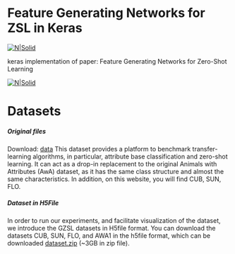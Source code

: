 # Feature Generating Networks for ZSL in Keras

[![N|Solid](http://s6.picofile.com/file/8391972092/z.png)](https://ramazi.ir)

keras implementation of paper: Feature Generating Networks for Zero-Shot Learning

[![N|Solid](http://s11.picofile.com/file/8392821950/picture.png)](https://ramazi.ir)

# Datasets
##### Original files
   [data]: <https://cvml.ist.ac.at/AwA2>
Download: [data]
This dataset provides a platform to benchmark transfer-learning algorithms, in particular, attribute base classification and zero-shot learning. It can act as a drop-in replacement to the original Animals with Attributes (AwA) dataset, as it has the same class structure and almost the same characteristics. In addition, on this website, you will find CUB, SUN, FLO.

##### Dataset in H5File
   [dataset.zip]: <https://drive.google.com/open?id=1cJ-Hl5F9LOn4l-53vhu3-zfv0in2ahYI>
In order to run our experiments, and facilitate visualization of the dataset, we introduce the GZSL datasets in H5file format. You can download the datasets CUB, SUN, FLO, and AWA1 in the h5file format, which can be downloaded [dataset.zip] (~3GB in zip file).

